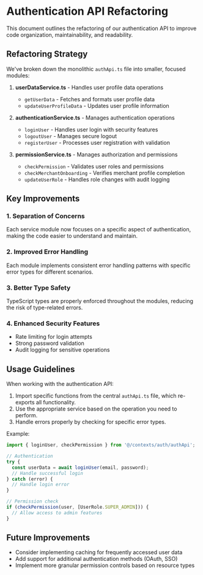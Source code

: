 
# Authentication API Refactoring

This document outlines the refactoring of our authentication API to improve code organization, maintainability, and readability.

## Refactoring Strategy

We've broken down the monolithic `authApi.ts` file into smaller, focused modules:

1. **userDataService.ts** - Handles user profile data operations
   - `getUserData` - Fetches and formats user profile data
   - `updateUserProfileData` - Updates user profile information

2. **authenticationService.ts** - Manages authentication operations
   - `loginUser` - Handles user login with security features
   - `logoutUser` - Manages secure logout
   - `registerUser` - Processes user registration with validation

3. **permissionService.ts** - Manages authorization and permissions
   - `checkPermission` - Validates user roles and permissions
   - `checkMerchantOnboarding` - Verifies merchant profile completion
   - `updateUserRole` - Handles role changes with audit logging

## Key Improvements

### 1. Separation of Concerns
Each service module now focuses on a specific aspect of authentication, making the code easier to understand and maintain.

### 2. Improved Error Handling
Each module implements consistent error handling patterns with specific error types for different scenarios.

### 3. Better Type Safety
TypeScript types are properly enforced throughout the modules, reducing the risk of type-related errors.

### 4. Enhanced Security Features
- Rate limiting for login attempts
- Strong password validation
- Audit logging for sensitive operations

## Usage Guidelines

When working with the authentication API:

1. Import specific functions from the central `authApi.ts` file, which re-exports all functionality.
2. Use the appropriate service based on the operation you need to perform.
3. Handle errors properly by checking for specific error types.

Example:
```typescript
import { loginUser, checkPermission } from '@/contexts/auth/authApi';

// Authentication
try {
  const userData = await loginUser(email, password);
  // Handle successful login
} catch (error) {
  // Handle login error
}

// Permission check
if (checkPermission(user, [UserRole.SUPER_ADMIN])) {
  // Allow access to admin features
}
```

## Future Improvements

- Consider implementing caching for frequently accessed user data
- Add support for additional authentication methods (OAuth, SSO)
- Implement more granular permission controls based on resource types
